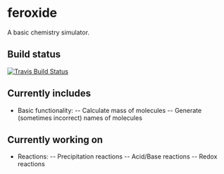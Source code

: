 # feroxide
A basic chemistry simulator.

## Build status
[![Travis Build Status](https://travis-ci.org/C-Bouthoorn/feroxide.svg?branch=master)](https://travis-ci.org/C-Bouthoorn/feroxide)


## Currently includes
- Basic functionality:
-- Calculate mass of molecules
-- Generate (sometimes incorrect) names of molecules


## Currently working on
- Reactions:
-- Precipitation reactions
-- Acid/Base reactions
-- Redox reactions
